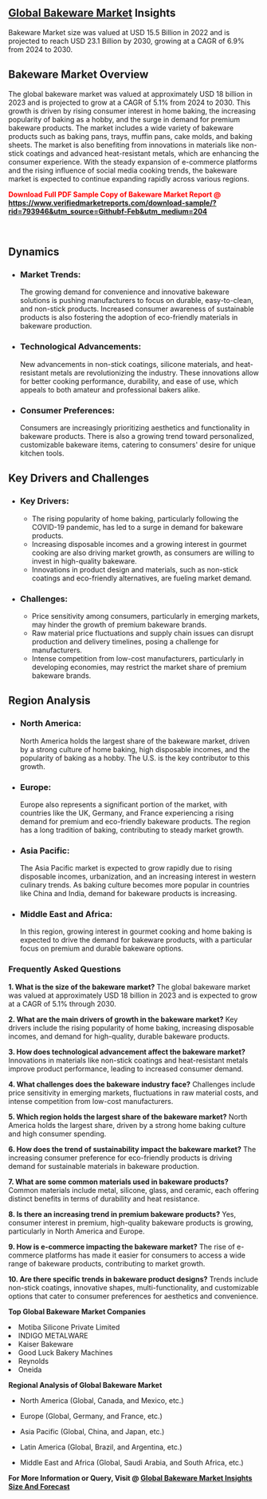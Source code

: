 <h2><a href="https://www.verifiedmarketreports.com/download-sample/?rid=793946&amp;utm_source=Githubf&amp;utm_medium=204" target="_blank">Global Bakeware Market</a> Insights</h2><p>Bakeware Market size was valued at USD 15.5 Billion in 2022 and is projected to reach USD 23.1 Billion by 2030, growing at a CAGR of 6.9% from 2024 to 2030.</p><p> <h2>Bakeware Market Overview</h2> <p>The global bakeware market was valued at approximately USD 18 billion in 2023 and is projected to grow at a CAGR of 5.1% from 2024 to 2030. This growth is driven by rising consumer interest in home baking, the increasing popularity of baking as a hobby, and the surge in demand for premium bakeware products. The market includes a wide variety of bakeware products such as baking pans, trays, muffin pans, cake molds, and baking sheets. The market is also benefiting from innovations in materials like non-stick coatings and advanced heat-resistant metals, which are enhancing the consumer experience. With the steady expansion of e-commerce platforms and the rising influence of social media cooking trends, the bakeware market is expected to continue expanding rapidly across various regions. <br><strong><p><span class=""><span style="color: #ff0000;"><strong>Download Full PDF Sample Copy of Bakeware Market Report</strong> @ </span><a href="https://www.verifiedmarketreports.com/download-sample/?rid=793946&amp;utm_source=Githubf-Feb&amp;utm_medium=204" target="_blank">https://www.verifiedmarketreports.com/download-sample/?rid=793946&amp;utm_source=Githubf-Feb&amp;utm_medium=204</a></span></p></strong><br> <h2>Dynamics</h2> <ul> <li><h3>Market Trends:</h3> The growing demand for convenience and innovative bakeware solutions is pushing manufacturers to focus on durable, easy-to-clean, and non-stick products. Increased consumer awareness of sustainable products is also fostering the adoption of eco-friendly materials in bakeware production.</li> <li><h3>Technological Advancements:</h3> New advancements in non-stick coatings, silicone materials, and heat-resistant metals are revolutionizing the industry. These innovations allow for better cooking performance, durability, and ease of use, which appeals to both amateur and professional bakers alike.</li> <li><h3>Consumer Preferences:</h3> Consumers are increasingly prioritizing aesthetics and functionality in bakeware products. There is also a growing trend toward personalized, customizable bakeware items, catering to consumers' desire for unique kitchen tools.</li> </ul> <h2>Key Drivers and Challenges</h2> <ul> <li><h3>Key Drivers:</h3> <ul> <li>The rising popularity of home baking, particularly following the COVID-19 pandemic, has led to a surge in demand for bakeware products.</li> <li>Increasing disposable incomes and a growing interest in gourmet cooking are also driving market growth, as consumers are willing to invest in high-quality bakeware.</li> <li>Innovations in product design and materials, such as non-stick coatings and eco-friendly alternatives, are fueling market demand.</li> </ul> </li> <li><h3>Challenges:</h3> <ul> <li>Price sensitivity among consumers, particularly in emerging markets, may hinder the growth of premium bakeware brands.</li> <li>Raw material price fluctuations and supply chain issues can disrupt production and delivery timelines, posing a challenge for manufacturers.</li> <li>Intense competition from low-cost manufacturers, particularly in developing economies, may restrict the market share of premium bakeware brands.</li> </ul> </li> </ul> <h2>Region Analysis</h2> <ul> <li><h3>North America:</h3> North America holds the largest share of the bakeware market, driven by a strong culture of home baking, high disposable incomes, and the popularity of baking as a hobby. The U.S. is the key contributor to this growth.</li> <li><h3>Europe:</h3> Europe also represents a significant portion of the market, with countries like the UK, Germany, and France experiencing a rising demand for premium and eco-friendly bakeware products. The region has a long tradition of baking, contributing to steady market growth.</li> <li><h3>Asia Pacific:</h3> The Asia Pacific market is expected to grow rapidly due to rising disposable incomes, urbanization, and an increasing interest in western culinary trends. As baking culture becomes more popular in countries like China and India, demand for bakeware products is increasing.</li> <li><h3>Middle East and Africa:</h3> In this region, growing interest in gourmet cooking and home baking is expected to drive the demand for bakeware products, with a particular focus on premium and durable bakeware options.</li> </ul> <h3>Frequently Asked Questions</h3> <p><strong>1. What is the size of the bakeware market?</strong> The global bakeware market was valued at approximately USD 18 billion in 2023 and is expected to grow at a CAGR of 5.1% through 2030.</p> <p><strong>2. What are the main drivers of growth in the bakeware market?</strong> Key drivers include the rising popularity of home baking, increasing disposable incomes, and demand for high-quality, durable bakeware products.</p> <p><strong>3. How does technological advancement affect the bakeware market?</strong> Innovations in materials like non-stick coatings and heat-resistant metals improve product performance, leading to increased consumer demand.</p> <p><strong>4. What challenges does the bakeware industry face?</strong> Challenges include price sensitivity in emerging markets, fluctuations in raw material costs, and intense competition from low-cost manufacturers.</p> <p><strong>5. Which region holds the largest share of the bakeware market?</strong> North America holds the largest share, driven by a strong home baking culture and high consumer spending.</p> <p><strong>6. How does the trend of sustainability impact the bakeware market?</strong> The increasing consumer preference for eco-friendly products is driving demand for sustainable materials in bakeware production.</p> <p><strong>7. What are some common materials used in bakeware products?</strong> Common materials include metal, silicone, glass, and ceramic, each offering distinct benefits in terms of durability and heat resistance.</p> <p><strong>8. Is there an increasing trend in premium bakeware products?</strong> Yes, consumer interest in premium, high-quality bakeware products is growing, particularly in North America and Europe.</p> <p><strong>9. How is e-commerce impacting the bakeware market?</strong> The rise of e-commerce platforms has made it easier for consumers to access a wide range of bakeware products, contributing to market growth.</p> <p><strong>10. Are there specific trends in bakeware product designs?</strong> Trends include non-stick coatings, innovative shapes, multi-functionality, and customizable options that cater to consumer preferences for aesthetics and convenience.</p> </p><p><strong>Top Global Bakeware Market Companies</strong></p><div data-test-id=""><p><li>Motiba Silicone Private Limited</li><li> INDIGO METALWARE</li><li> Kaiser Bakeware</li><li> Good Luck Bakery Machines</li><li> Reynolds</li><li> Oneida</li></p><div><strong>Regional Analysis of&nbsp;Global Bakeware Market</strong></div><ul><li dir="ltr"><p dir="ltr">North America&nbsp;(Global, Canada, and Mexico, etc.)</p></li><li dir="ltr"><p dir="ltr">Europe (Global, Germany, and France, etc.)</p></li><li dir="ltr"><p dir="ltr">Asia Pacific&nbsp;(Global, China, and Japan, etc.)</p></li><li dir="ltr"><p dir="ltr">Latin America&nbsp;(Global, Brazil, and Argentina, etc.)</p></li><li dir="ltr">Middle East and Africa&nbsp;(Global, Saudi Arabia, and South Africa, etc.)</li></ul><p><strong>For More Information or Query, Visit @&nbsp;</strong><strong><a href="https://www.verifiedmarketreports.com/product/bakeware-market/?utm_source=Githubf&amp;utm_medium=204" target="_blank">Global Bakeware Market Insights Size And Forecast</a></strong></p></div>
